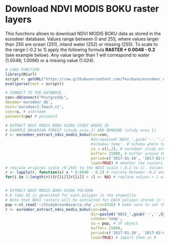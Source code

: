 # Download NDVI MODIS BOKU raster layers 

This functions allows to download NDVI MODIS BOKU data as stored in the eurodeer database. Values range between 0 and 255, where values larger than 250 are 
ocean (251), inland water (252) or missing (255). To scale to the range [-0.2 to 1] apply the following formula **RASTER * 0.0048 - 0.2** (see example below). Any value larger 
than 1 will correspond to water (1.0048; 1.0096) or a missing value (1.024).

```R
# LOAD FUNCTION
library(RCurl)
script <- getURL("https://raw.githubusercontent.com/feurbano/eurodeer_db/master/data_analysis/r_functions/eurodeer_extract_ndvi_modis_boku.R", ssl.verifypeer= FALSE)
eval(parse(text = script))

# CONNECT TO THE DATABASE
con<-dbConnect("PostgreSQL",
dbname='eurodeer_db',
host='eurodeer2.fmach.it',
user=u, # username
password=pw) # password

# EXTRACT NDVI MODIS BOKU USING STUDY AREAS ID
# EXAMPLE BAVARIAN FOREST (study area 2) AND BONDONE (study area 1)
r <- eurodeer_extract_ndvi_modis_boku(con=con,
                                      #dir=paste0('NDVI_',gsub('-','',Sys.Date())), # name of the directory where to download the rasters to
                                      #schema='temp', # schema where temporary tables are generated
                                      sa = c(1,2), # eurodeer study area id
                                      buffer= 25000, # buffer around the study area
                                      period=c('2017-01-20', '2017-02-08'), # start and end time
                                      load=TRUE) # whether the rasters need to be loaded in R - TRUE/FALSE
# rescale original scale (0-250) to the NDVI scale (-0.2 to 1). Values larger than 1 are missing values (255=1.024) or water (251=1.0048; 252=1.0096)
r <- lapply(r, function(x) x * 0.0048 - 0.2) # rescale between -0.2 and 1 
for(i in 1:length(r)){r[[i]][r[[i]] > 1] <- NA} # replace values > 1 with NA (water or missing values)


# EXTRACT NDVI MODIS BOKU USING POLYGON
# A fake ID is generated for each polygon in the shapefile
# Note that NDVI rasters will be extracted for EACH polygon stored in the sf object.
pop <-st_read('~/StudyAreasBavaria.shp',crs=4326) # make sure to set the coordinate reference system correctly
r <- eurodeer_extract_ndvi_modis_boku(con=con,
                                      dir=paste0('NDVI_',gsub('-','',Sys.Date())),
                                      schema='temp',
                                      sa = pop, # SF object
                                      buffer= 25000,
                                      period=c('2017-01-20', '2017-02-08'),
                                      load=TRUE) # import them in R
```
